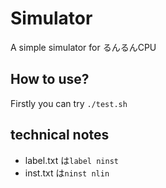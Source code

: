 # Simulator  
A simple simulator for るんるんCPU  

## How to use?  
Firstly you can try `./test.sh`

## technical notes  
- label.txt は`label ninst`  
- inst.txt は`ninst nlin`  
